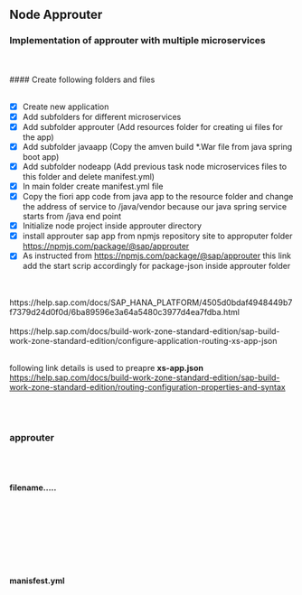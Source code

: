 ## Node Approuter  

### Implementation of approuter with multiple microservices

</br>
</br>
#### Create following folders and files
</br>
</br>

- [x] Create new application
- [x] Add subfolders for different microservices
- [x] Add subfolder approuter (Add resources folder for creating ui files for the app)
- [x] Add subfolder javaapp (Copy the amven build *.War file from java spring boot app)
- [x] Add subfolder nodeapp (Add previous task node microservices files to this folder and delete manifest.yml)
- [x] In main folder create manifest.yml file
- [x] Copy the fiori app code from java app to the resource folder and change the address of service to
    /java/vendor because our java spring service starts from /java end point 
- [x] Initialize node project inside approuter directory 
- [x] install approuter sap app from npmjs repository site to approputer folder  https://npmjs.com/package/@sap/approuter
- [x] As instructed from https://npmjs.com/package/@sap/approuter this link add the start scrip accordingly for package-json inside approuter folder

</br>
</br>
https://help.sap.com/docs/SAP_HANA_PLATFORM/4505d0bdaf4948449b7f7379d24d0f0d/6ba89596e3a64a5480c3977d4ea7fdba.html
</br>
</br>
https://help.sap.com/docs/build-work-zone-standard-edition/sap-build-work-zone-standard-edition/configure-application-routing-xs-app-json
</br>
</br>

following link details is used to preapre <b>xs-app.json</b>
</br>
https://help.sap.com/docs/build-work-zone-standard-edition/sap-build-work-zone-standard-edition/routing-configuration-properties-and-syntax

</br>
</br>

### approuter
</br>
</br>

#### filename.....
</br>
</br>

```js



```

</br>
</br>

#### manisfest.yml
</br>
</br>

```yml



```
